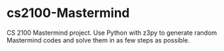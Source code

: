 cs2100-Mastermind
=================

CS 2100 Mastermind project. Use Python with z3py to generate random Mastermind codes and solve them in as few steps as possible.
